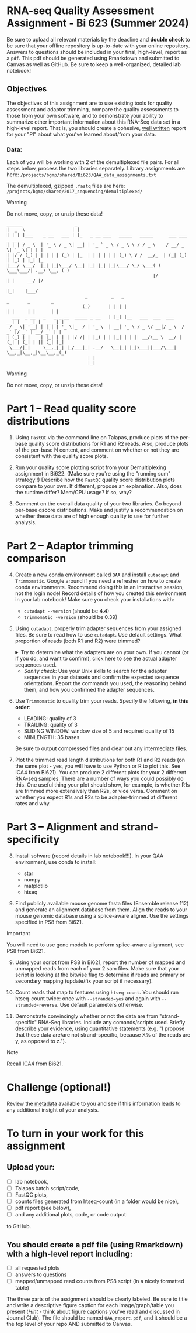 # RNA-seq Quality Assessment Assignment - Bi 623 (Summer 2024)

Be sure to upload all relevant materials by the deadline and **double check** to be sure that your offline repository is up-to-date with your online repository. Answers to questions should be included in your final, high-level, report as a `pdf`. This pdf should be generated using Rmarkdown and submitted to Canvas as well as GitHub. Be sure to keep a well-organized, detailed lab notebook!

## Objectives
The objectives of this assignment are to use existing tools for quality assessment and adaptor trimming, compare the quality assessments to those from your own software, and to demonstrate your ability to summarize other important information about this RNA-Seq data set in a high-level report. That is, you should create a cohesive, [well written](https://canvas.uoregon.edu/courses/244873/modules/667769) report for your "PI" about what you've learned about/from your data.

### Data: 
Each of you will be working with 2 of the demultiplexed file pairs. For all steps below, process the two libraries separately. Library assignments are here: ```/projects/bgmp/shared/Bi623/QAA_data_assignments.txt```

The demultiplexed, gzipped `.fastq` files are here: ```/projects/bgmp/shared/2017_sequencing/demultiplexed/```

> [!WARNING]
> Do not move, copy, or unzip these data!
```
______                    _                                                               
|  _  \                  | |                                                              
| | | |___    _ __   ___ | |_   _ __ ___   _____   _____      ___ ___  _ __  _   _        
| | | / _ \  | '_ \ / _ \| __| | '_ ` _ \ / _ \ \ / / _ \    / __/ _ \| '_ \| | | |       
| |/ / (_) | | | | | (_) | |_  | | | | | | (_) \ V /  __/_  | (_| (_) | |_) | |_| |_      
|___/ \___/  |_| |_|\___/ \__| |_| |_| |_|\___/ \_/ \___( )  \___\___/| .__/ \__, ( )     
                                                        |/            | |     __/ |/      
                                                                      |_|    |___/        
                              _         _   _                          _       _        _ 
                             (_)       | | | |                        | |     | |      | |
  ___  _ __   _   _ _ __  _____ _ __   | |_| |__   ___  ___  ___    __| | __ _| |_ __ _| |
 / _ \| '__| | | | | '_ \|_  / | '_ \  | __| '_ \ / _ \/ __|/ _ \  / _` |/ _` | __/ _` | |
| (_) | |    | |_| | | | |/ /| | |_) | | |_| | | |  __/\__ \  __/ | (_| | (_| | || (_| |_|
 \___/|_|     \__,_|_| |_/___|_| .__/   \__|_| |_|\___||___/\___|  \__,_|\__,_|\__\__,_(_)
                               | |                                                        
                               |_|                                                        
```
> [!WARNING]
> Do not move, copy, or unzip these data!

# Part 1 – Read quality score distributions

1. Using `FastQC` via the command line on Talapas, produce plots of the per-base quality score distributions for R1 and R2 reads. Also, produce plots of the per-base N content, and comment on whether or not they are consistent with the quality score plots.

2. Run your quality score plotting script from your Demultiplexing assignment in Bi622. (Make sure you're using the "running sum" strategy!!) Describe how the `FastQC` quality score distribution plots compare to your own. If different, propose an explanation. Also, does the runtime differ? Mem/CPU usage? If so, why?

3. Comment on the overall data quality of your two libraries. Go beyond per-base qscore distributions. Make and justify a recommendation on whether these data are of high enough quality to use for further analysis.

# Part 2 – Adaptor trimming comparison

4. Create a new conda environment called `QAA` and install `cutadapt` and `Trimmomatic`. Google around if you need a refresher on how to create conda environments. Recommend doing this in an interactive session, not the login node! Record details of how you created this environment in your lab notebook! Make sure you check your installations with:
    - `cutadapt --version` (should be 4.4)
    -  `trimmomatic -version` (should be 0.39)

5. Using `cutadapt`, properly trim adapter sequences from your assigned files. Be sure to read how to use `cutadapt`. Use default settings. What proportion of reads (both R1 and R2) were trimmed?

    <details>
    <summary>Try to determine what the adapters are on your own. If you cannot (or if you do, and want to confirm), click here to see the actual adapter sequences used.</summary>
  
    R1: `AGATCGGAAGAGCACACGTCTGAACTCCAGTCA`
    
    R2: `AGATCGGAAGAGCGTCGTGTAGGGAAAGAGTGT`
    </details>

    - *Sanity check*: Use your Unix skills to search for the adapter sequences in your datasets and confirm the expected sequence orientations. Report the commands you used, the reasoning behind them, and how you confirmed the adapter sequences.

6. Use `Trimmomatic` to quality trim your reads. Specify the following, **in this order**:
    - LEADING: quality of 3
    - TRAILING: quality of 3
    - SLIDING WINDOW: window size of 5 and required quality of 15
    - MINLENGTH: 35 bases

    Be sure to output compressed files and clear out any intermediate files.

7. Plot the trimmed read length distributions for both R1 and R2 reads (on the same plot - yes, you will have to use Python or R to plot this. See ICA4 from Bi621). You can produce 2 different plots for your 2 different RNA-seq samples. There are a number of ways you could possibly do this. One useful thing your plot should show, for example, is whether R1s are trimmed more extensively than R2s, or vice versa. Comment on whether you expect R1s and R2s to be adapter-trimmed at different rates and why. 

# Part 3 – Alignment and strand-specificity
8. Install sofware (record details in lab notebook!!!). In your QAA environment, use conda to install:
    - star
    - numpy
    - matplotlib
    - htseq

8. Find publicly available mouse genome fasta files (Ensemble release 112) and generate an alignment database from them. Align the reads to your mouse genomic database using a splice-aware aligner. Use the settings specified in PS8 from Bi621.

  > [!IMPORTANT]
  > You will need to use gene models to perform splice-aware alignment, see PS8 from Bi621.
    
9. Using your script from PS8 in Bi621, report the number of mapped and unmapped reads from each of your 2 sam files. Make sure that your script is looking at the bitwise flag to determine if reads are primary or secondary mapping (update/fix your script if necessary).

10. Count reads that map to features using `htseq-count`. You should run htseq-count twice: once with `--stranded=yes` and again with `--stranded=reverse`. Use default parameters otherwise.

11. Demonstrate convincingly whether or not the data are from "strand-specific" RNA-Seq libraries. Include any comands/scripts used. Briefly describe your evidence, using quantitative statements (e.g. "I propose that these data are/are not strand-specific, because X% of the reads are y, as opposed to z.").

  > [!NOTE]
  > Recall ICA4 from Bi621.

# Challenge (optional!)

Review the [metadata](./metadata) available to you and see if this information leads to any additional insight of your analysis.

# To turn in your work for this assignment

## Upload your:
- [ ] lab notebook,
- [ ] Talapas batch script/code, 
- [ ] FastQC plots, 
- [ ] counts files generated from htseq-count (in a folder would be nice),
- [ ] pdf report (see below), 
- [ ] and any additional plots, code, or code output

to GitHub.
    
## You should create a pdf file (using Rmarkdown) with a high-level report including:
- [ ] all requested plots
- [ ] answers to questions
- [ ] mapped/unmapped read counts from PS8 script (in a nicely formatted table)
    
The three parts of the assignment should be clearly labeled. Be sure to title and write a descriptive figure caption for each image/graph/table you present (*Hint* - think about figure captions you've read and discussed in Journal Club). The file should be named `QAA_report.pdf`, and it should be a the top level of your repo AND submitted to Canvas.
